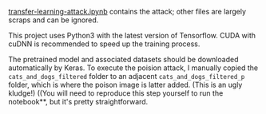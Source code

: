 [transfer-learning-attack.ipynb](https://github.com/WileyCorning/CS782-poison-frogs/blob/master/transfer-learning-attack.ipynb) contains the attack; other files are largely scraps and can be ignored.

This project uses Python3 with the latest version of Tensorflow. CUDA with cuDNN is recommended to speed up the training process.

The pretrained model and associated datasets should be downloaded automatically by Keras. To execute the poision attack, I manually copied the `cats_and_dogs_filtered` folder to an adjacent `cats_and_dogs_filtered_p` folder, which is where the poison image is latter added. (This is an ugly kludge!) ((You will need to reproduce this step yourself to run the notebook**, but it's pretty straightforward.
